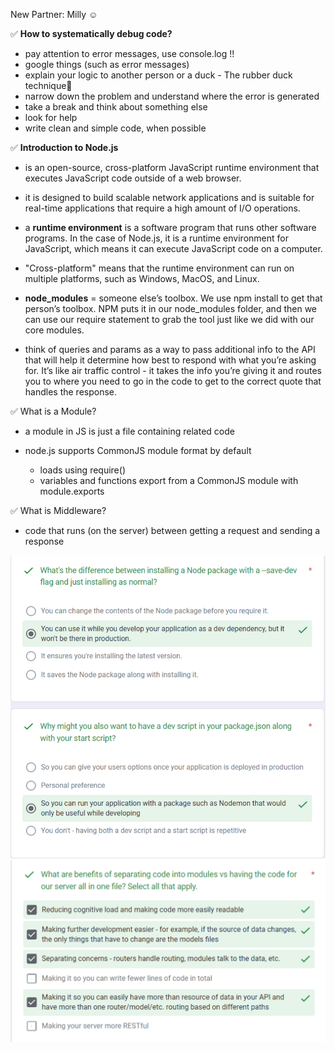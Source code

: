 New Partner: Milly ☺️

✅ <b>How to systematically debug code?</b>

- pay attention to error messages, use console.log !!
- google things (such as error messages)
- explain your logic to another person or a duck - The rubber duck technique🦆
- narrow down the problem and understand where the error is generated
- take a break and think about something else
- look for help
- write clean and simple code, when possible

✅ <b>Introduction to Node.js</b>

- is an open-source, cross-platform JavaScript runtime environment that executes JavaScript code outside of a web browser.

- it is designed to build scalable network applications and is suitable for real-time applications that require a high amount of I/O operations.

- a <b>runtime environment</b> is a software program that runs other software programs. In the case of Node.js, it is a runtime environment for JavaScript, which means it can execute JavaScript code on a computer.

- "Cross-platform" means that the runtime environment can run on multiple platforms, such as Windows, MacOS, and Linux.

- <b>node_modules</b> = someone else’s toolbox. We use npm install to get that person’s toolbox. NPM puts it in our node_modules folder, and then we can use our require statement to grab the tool just like we did with our core modules.

- think of queries and params as a way to pass additional info to the API that will help it determine how best to respond with what you’re asking for. It’s like air traffic control - it takes the info you’re giving it and routes you to where you need to go in the code to get to the correct quote that handles the response.

✅ What is a Module?

- a module in JS is just a file containing related code

- node.js supports CommonJS module format by default

  - loads using require()
  - variables and functions export from a CommonJS module with module.exports

✅ What is Middleware?

- code that runs (on the server) between getting a request and sending a response

<img src="../Screenshots/Nodejs test.png">

<img src="../Screenshots/Nodejs test1.png">
